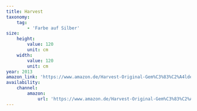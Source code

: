 ```yaml
---
title: Harvest
taxonomy:
    tag:
        - 'Farbe auf Silber'
size:
    height:
        value: 120
        unit: cm
    width:
        value: 120
        unit: cm
year: 2013
amazon_link: 'https://www.amazon.de/Harvest-Original-Gem%C3%83%C2%A4lde-Brigitte-Smith/dp/B073TZF5PS'
availability:
    channel:
        amazon:
            url: 'https://www.amazon.de/Harvest-Original-Gem%C3%83%C2%A4lde-Brigitte-Smith/dp/B073TZF5PS'
---
```


